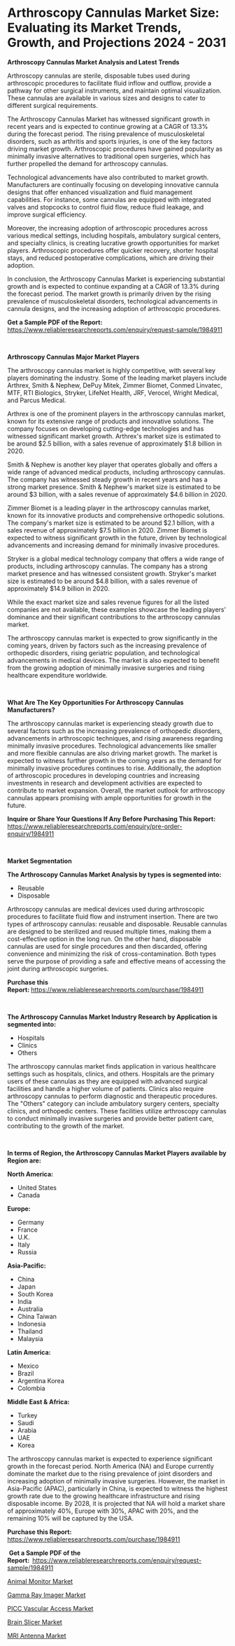 <p><h1>Arthroscopy Cannulas Market Size: Evaluating its Market Trends, Growth, and Projections 2024 - 2031</h1></p><p><strong>Arthroscopy Cannulas Market Analysis and Latest Trends</strong></p>
<p><p>Arthroscopy cannulas are sterile, disposable tubes used during arthroscopic procedures to facilitate fluid inflow and outflow, provide a pathway for other surgical instruments, and maintain optimal visualization. These cannulas are available in various sizes and designs to cater to different surgical requirements.</p><p>The Arthroscopy Cannulas Market has witnessed significant growth in recent years and is expected to continue growing at a CAGR of 13.3% during the forecast period. The rising prevalence of musculoskeletal disorders, such as arthritis and sports injuries, is one of the key factors driving market growth. Arthroscopic procedures have gained popularity as minimally invasive alternatives to traditional open surgeries, which has further propelled the demand for arthroscopy cannulas.</p><p>Technological advancements have also contributed to market growth. Manufacturers are continually focusing on developing innovative cannula designs that offer enhanced visualization and fluid management capabilities. For instance, some cannulas are equipped with integrated valves and stopcocks to control fluid flow, reduce fluid leakage, and improve surgical efficiency.</p><p>Moreover, the increasing adoption of arthroscopic procedures across various medical settings, including hospitals, ambulatory surgical centers, and specialty clinics, is creating lucrative growth opportunities for market players. Arthroscopic procedures offer quicker recovery, shorter hospital stays, and reduced postoperative complications, which are driving their adoption.</p><p>In conclusion, the Arthroscopy Cannulas Market is experiencing substantial growth and is expected to continue expanding at a CAGR of 13.3% during the forecast period. The market growth is primarily driven by the rising prevalence of musculoskeletal disorders, technological advancements in cannula designs, and the increasing adoption of arthroscopic procedures.</p></p>
<p><strong>Get a Sample PDF of the Report:&nbsp;</strong> <a href="https://www.reliableresearchreports.com/enquiry/request-sample/1984911">https://www.reliableresearchreports.com/enquiry/request-sample/1984911</a></p>
<p>&nbsp;</p>
<p><strong>Arthroscopy Cannulas Major Market Players</strong></p>
<p><p>The arthroscopy cannulas market is highly competitive, with several key players dominating the industry. Some of the leading market players include Arthrex, Smith & Nephew, DePuy Mitek, Zimmer Biomet, Conmed Linvatec, MTF, RTI Biologics, Stryker, LifeNet Health, JRF, Verocel, Wright Medical, and Parcus Medical.</p><p>Arthrex is one of the prominent players in the arthroscopy cannulas market, known for its extensive range of products and innovative solutions. The company focuses on developing cutting-edge technologies and has witnessed significant market growth. Arthrex's market size is estimated to be around $2.5 billion, with a sales revenue of approximately $1.8 billion in 2020.</p><p>Smith & Nephew is another key player that operates globally and offers a wide range of advanced medical products, including arthroscopy cannulas. The company has witnessed steady growth in recent years and has a strong market presence. Smith & Nephew's market size is estimated to be around $3 billion, with a sales revenue of approximately $4.6 billion in 2020.</p><p>Zimmer Biomet is a leading player in the arthroscopy cannulas market, known for its innovative products and comprehensive orthopedic solutions. The company's market size is estimated to be around $2.1 billion, with a sales revenue of approximately $7.5 billion in 2020. Zimmer Biomet is expected to witness significant growth in the future, driven by technological advancements and increasing demand for minimally invasive procedures.</p><p>Stryker is a global medical technology company that offers a wide range of products, including arthroscopy cannulas. The company has a strong market presence and has witnessed consistent growth. Stryker's market size is estimated to be around $4.8 billion, with a sales revenue of approximately $14.9 billion in 2020.</p><p>While the exact market size and sales revenue figures for all the listed companies are not available, these examples showcase the leading players' dominance and their significant contributions to the arthroscopy cannulas market. </p><p>The arthroscopy cannulas market is expected to grow significantly in the coming years, driven by factors such as the increasing prevalence of orthopedic disorders, rising geriatric population, and technological advancements in medical devices. The market is also expected to benefit from the growing adoption of minimally invasive surgeries and rising healthcare expenditure worldwide.</p></p>
<p>&nbsp;</p>
<p><strong>What Are The Key Opportunities For Arthroscopy Cannulas Manufacturers?</strong></p>
<p><p>The arthroscopy cannulas market is experiencing steady growth due to several factors such as the increasing prevalence of orthopedic disorders, advancements in arthroscopic techniques, and rising awareness regarding minimally invasive procedures. Technological advancements like smaller and more flexible cannulas are also driving market growth. The market is expected to witness further growth in the coming years as the demand for minimally invasive procedures continues to rise. Additionally, the adoption of arthroscopic procedures in developing countries and increasing investments in research and development activities are expected to contribute to market expansion. Overall, the market outlook for arthroscopy cannulas appears promising with ample opportunities for growth in the future.</p></p>
<p><strong>Inquire or Share Your Questions If Any Before Purchasing This Report:</strong> <a href="https://www.reliableresearchreports.com/enquiry/pre-order-enquiry/1984911">https://www.reliableresearchreports.com/enquiry/pre-order-enquiry/1984911</a></p>
<p>&nbsp;</p>
<p><strong>Market Segmentation</strong></p>
<p><strong>The Arthroscopy Cannulas Market Analysis by types is segmented into:</strong></p>
<p><ul><li>Reusable</li><li>Disposable</li></ul></p>
<p><p>Arthroscopy cannulas are medical devices used during arthroscopic procedures to facilitate fluid flow and instrument insertion. There are two types of arthroscopy cannulas: reusable and disposable. Reusable cannulas are designed to be sterilized and reused multiple times, making them a cost-effective option in the long run. On the other hand, disposable cannulas are used for single procedures and then discarded, offering convenience and minimizing the risk of cross-contamination. Both types serve the purpose of providing a safe and effective means of accessing the joint during arthroscopic surgeries.</p></p>
<p><strong>Purchase this Report:&nbsp;</strong><a href="https://www.reliableresearchreports.com/purchase/1984911">https://www.reliableresearchreports.com/purchase/1984911</a></p>
<p>&nbsp;</p>
<p><strong>The Arthroscopy Cannulas Market Industry Research by Application is segmented into:</strong></p>
<p><ul><li>Hospitals</li><li>Clinics</li><li>Others</li></ul></p>
<p><p>The arthroscopy cannulas market finds application in various healthcare settings such as hospitals, clinics, and others. Hospitals are the primary users of these cannulas as they are equipped with advanced surgical facilities and handle a higher volume of patients. Clinics also require arthroscopy cannulas to perform diagnostic and therapeutic procedures. The "Others" category can include ambulatory surgery centers, specialty clinics, and orthopedic centers. These facilities utilize arthroscopy cannulas to conduct minimally invasive surgeries and provide better patient care, contributing to the growth of the market.</p></p>
<p>&nbsp;</p>
<p><strong>In terms of Region, the Arthroscopy Cannulas Market Players available by Region are:</strong></p>
<p>
    <p> <strong> North America: </strong>
        <ul>
            <li>United States</li>
            <li>Canada</li>
        </ul>
        </p> 
    <p> <strong> Europe: </strong>
        <ul>
            <li>Germany</li>
            <li>France</li>
            <li>U.K.</li>
            <li>Italy</li>
            <li>Russia</li>
        </ul>
        </p> 
    <p> <strong> Asia-Pacific: </strong>
        <ul>
            <li>China</li>
            <li>Japan</li>
            <li>South Korea</li>
            <li>India</li>
            <li>Australia</li>
            <li>China Taiwan</li>
            <li>Indonesia</li>
            <li>Thailand</li>
            <li>Malaysia</li>
        </ul>
        </p> 
    <p> <strong> Latin America: </strong>
        <ul>
            <li>Mexico</li>
            <li>Brazil</li>
            <li>Argentina Korea</li>
            <li>Colombia</li>
        </ul>
        </p> 
    <p> <strong> Middle East & Africa: </strong>
        <ul>
            <li>Turkey</li>
            <li>Saudi</li>
            <li>Arabia</li>
            <li>UAE</li>
            <li>Korea</li>
        </ul>
    </p>
    </p>
<p><p>The arthroscopy cannulas market is expected to experience significant growth in the forecast period. North America (NA) and Europe currently dominate the market due to the rising prevalence of joint disorders and increasing adoption of minimally invasive surgeries. However, the market in Asia-Pacific (APAC), particularly in China, is expected to witness the highest growth rate due to the growing healthcare infrastructure and rising disposable income. By 2028, it is projected that NA will hold a market share of approximately 40%, Europe with 30%, APAC with 20%, and the remaining 10% will be captured by the USA.</p></p>
<p><strong>Purchase this Report: </strong><a href="https://www.reliableresearchreports.com/purchase/1984911">https://www.reliableresearchreports.com/purchase/1984911</a></p>
<p>&nbsp;<strong>Get a Sample PDF of the Report:&nbsp;&nbsp;</strong><a href="https://www.reliableresearchreports.com/enquiry/request-sample/1984911">https://www.reliableresearchreports.com/enquiry/request-sample/1984911</a></p>
<p><strong></strong></p>
<p><p><a href="https://github.com/jhcraigie/Market-Research-Report-List-1/blob/main/animal-monitor-market.md">Animal Monitor Market</a></p><p><a href="https://github.com/JameTravis/Market-Research-Report-List-3/blob/main/gamma-ray-imager-market.md">Gamma Ray Imager Market</a></p><p><a href="https://github.com/RichRobinson5/Market-Research-Report-List-3/blob/main/picc-vascular-access-market.md">PICC Vascular Access Market</a></p><p><a href="https://github.com/Triciasol/Market-Research-Report-List-1/blob/main/brain-slicer-market.md">Brain Slicer Market</a></p><p><a href="https://github.com/chartsaturn/Market-Research-Report-List-1/blob/main/mri-antenna-market.md">MRI Antenna Market</a></p></p>